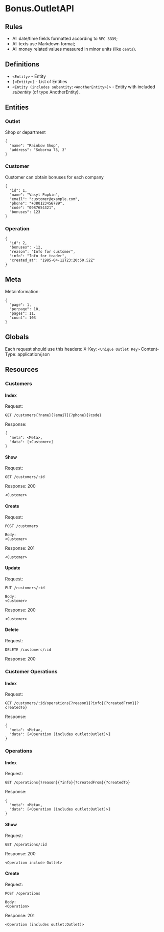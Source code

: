 # Bonus.OutletAPI

## Rules
- All date/time fields formatted according to `RFC 3339`;
- All texts use Markdown format;
- All money related values measured in minor units (like `cents`).

## Definitions
- `<Entity>` - Entity
- `[<Entity>]` - List of Entities
- `<Entity (includes subentity:<AnotherEntity>)>` - Entity with included *subentity* (of type AnotherEntity).

## Entities

### Outlet
Shop or department
```
{
  "name": "Rainbow Shop",
  "address": "Soborna 75, 3"
}
```

### Customer
Customer can obtain bonuses for each company
```
{
  "id": 1,
  "name": "Vasyl Pupkin",
  "email": "customer@example.com",
  "phone": "+380123456789",
  "code": "0987654321",
  "bonuses": 123
}
```

### Operation
```
{
  "id": 2,
  "bonuses": -12,
  "reason": "Info for customer",
  "info": "Info for trader",
  "created_at": "1985-04-12T23:20:50.52Z"
}
```

## Meta
Metainformation:
```
{
  "page": 1,
  "perpage": 10,
  "pages": 11,
  "count": 103
}
```

## Globals
Each request should use this headers:
X-Key: `<Unique Outlet Key>`
Content-Type: application/json

## Resources

### Customers

#### Index
Request:
```
GET /customers{?name}{?email}{?phone}{?code}
```

Response:
```
{
  "meta": <Meta>,
  "data": [<Customer>]
}
```

#### Show
Request:
```
GET /customers/:id
```

Response: 200
```
<Customer>
```

#### Create
Request:
```
POST /customers

Body:
<Customer>
```

Response: 201
```
<Customer>
```

#### Update
Request:
```
PUT /customers/:id

Body:
<Customer>
```

Response: 200
```
<Customer>
```

#### Delete
Request:
```
DELETE /customers/:id
```

Response: 200

### Customer Operations

#### Index
Request:
```
GET /customers/:id/operations{?reason}{?info}{?createdFrom}{?createdTo}
```

Response:
```
{
  "meta": <Meta>,
  "data": [<Operation (includes outlet:Outlet)>]
}
```

### Operations

#### Index
Request:
```
GET /operations{?reason}{?info}{?createdFrom}{?createdTo}
```

Response:
```
{
  "meta": <Meta>,
  "data": [<Operation (includes outlet:Outlet)>]
}
```

#### Show
Request:
```
GET /operations/:id
```

Response: 200
```
<Operation include Outlet>
```

#### Create
Request:
```
POST /operations

Body:
<Operation>
```

Response: 201
```
<Operation (includes outlet:Outlet)>
```

